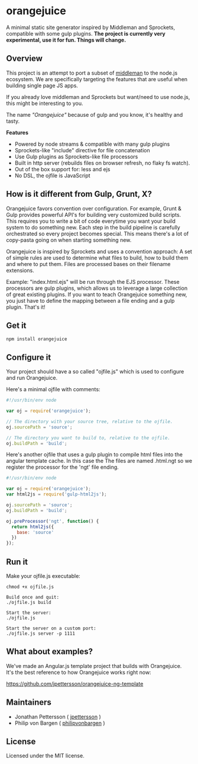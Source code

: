 # orangejuice 

A minimal static site generator inspired by Middleman and Sprockets, compatible with some gulp plugins. **The project is currently very experimental, use it for fun. Things will change.**

## Overview
This project is an attempt to port a subset of [middleman](http://middlemanapp.com) to the node.js ecosystem.
We are specifically targeting the features that are useful when building single page JS apps. <br />

If you already love middleman and Sprockets but want/need to use node.js, this might be interesting to you.

The name *"Orangejuice"* because of gulp and you know, it's healthy and tasty.

**Features**

* Powered by node streams & compatible with many gulp plugins
* Sprockets-like "include" directive for file concatenation
* Use Gulp plugins as Sprockets-like file processors
* Built in http server (rebuilds files on browser refresh, no flaky fs watch).
* Out of the box support for: less and ejs
* No DSL, the ojfile is JavaScript

## How is it different from Gulp, Grunt, X?

Orangejuice favors convention over configuration. For example, Grunt & Gulp provides powerful API's for building very customized build scripts. This requires you to write a bit of code everytime you want your build system to do something new. Each step in the build pipeline is carefully orchestrated so every project becomes special. This means there's a lot of copy-pasta going on when starting something new.

Orangejuice is inspired by Sprockets and uses a convention approach: A set of simple rules are used to determine what files to build, how to build them and where to put them. Files are processed bases on their filename extensions. 

Example: "index.html.ejs" will be run through the EJS processor. These processors are gulp plugins, which allows us to leverage a large collection of great existing plugins. If you want to teach Orangejuice something new, you just have to define the mapping between a file ending and a gulp plugin. That's it!

## Get it
```
npm install orangejuice
```

## Configure it
Your project should have a so called "ojfile.js" which is used to configure and run Orangejuice.

Here's a minimal ojfile with comments:

```JavaScript
#!/usr/bin/env node

var oj = require('orangejuice');

// The directory with your source tree, relative to the ojfile.
oj.sourcePath = 'source';

// The directory you want to build to, relative to the ojfile.
oj.buildPath = 'build';
```

Here's another ojfile that uses a gulp plugin to compile html files into the angular template cache. In this case the The files are named .html.ngt so we register the processor for the 'ngt' file ending.

```JavaScript
#!/usr/bin/env node

var oj = require('orangejuice');
var html2js = require('gulp-html2js');

oj.sourcePath = 'source';
oj.buildPath = 'build';

oj.preProcessor('ngt', function() {
  return html2js({
    base: 'source'
  })
});
```

## Run it

Make your ojfile.js executable:
```
chmod +x ojfile.js
```

```
Build once and quit:
./ojfile.js build

Start the server: 
./ojfile.js

Start the server on a custom port:
./ojfile.js server -p 1111
```

## What about examples?

We've made an Angular.js template project that builds with Orangejuice.<br />
It's the best reference to how Orangejuice works right now:

https://github.com/jpettersson/orangejuice-ng-template

## Maintainers

* Jonathan Pettersson ( [jpettersson](http://github.com/jpettersson) )
* Philip von Bargen ( [philipvonbargen](http://github.com/philipvonbargen) )


## License
Licensed under the MIT license.
